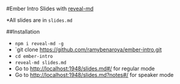 #Ember Intro Slides with [reveal-md](https://github.com/webpro/reveal-md)

*All slides are in `slides.md`

##Installation
* `npm i reveal-md -g`
* `git clone https://github.com/ramybenaroya/ember-intro.git
* `cd ember-intro`
* `reveal-md slides.md`
* Go to [http://localhost:1948/slides.md#/](http://localhost:1948/slides.md#/) for regular mode
* Go to [http://localhost:1948/slides.md?notes#/](http://localhost:1948/slides.md?notes#/) for speaker mode
